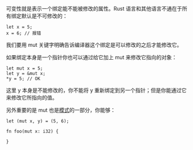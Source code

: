 可变性就是表示一个绑定能不能被修改的属性。Rust 语言和其他语言不通在于所有绑定默认是不可修改的：

    let x = 5;
    x = 6; // 报错

我们要用 mut 关键字明确告诉编译器这个绑定是可以修改的之后才能修改它。

如果绑定本身是一个指针你也可以通过给它加上 mut 来修改它指向的对象：

    let mut x = 5;
    let y = &mut x;
    *y = 5; // OK

这里 y 本身是不能修改的，你不能将 y 重新绑定到另一个指针；但是你能通过它来修改它所指向的值。

另外重要的是 mut 也是[模式]()的一部分，你能够：

    let (mut x, y) = (5, 6);

    fn foo(mut x: i32) {

    }